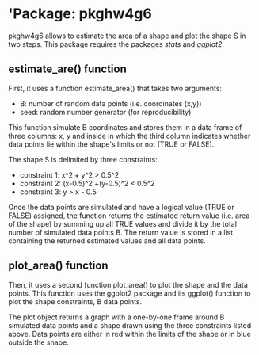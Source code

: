 # 'Package: pkghw4g6

pkghw4g6 allows to estimate the area of a shape and plot the shape S in two steps. This package requires the packages *stats* and *ggplot2*.

## estimate_are() function

First, it uses a function estimate_area() that takes two arguments: 

- B: number of random data points (i.e. coordinates (x,y))
- seed: random number generator (for reproducibility)

This function simulate B coordinates and stores them in a data frame of three columns: x, y and inside in which the third column indicates whether data points lie within the shape's limits or not (TRUE or FALSE).

The shape S is delimited by three constraints:

- constraint 1: x^2 + y^2 > 0.5^2
- constraint 2: (x-0.5)^2 +(y-0.5)^2 < 0.5^2
- constraint 3: y > x - 0.5

Once the data points are simulated and have a logical value (TRUE or FALSE) assigned, the function returns the estimated return value (i.e. area of the shape) by summing up all TRUE values and divide it by the total number of simulated data points B. The return value is stored in a list containing the returned estimated values and all data points. 

## plot_area() function

Then, it uses a second function plot_area() to plot the shape and the data points. This function uses the ggplot2 package and its ggplot() function to plot the shape constraints, B data points.

The plot object returns a graph with a one-by-one frame around B simulated data points and a shape drawn using the three constraints listed above. Data points are either in red within the limits of the shape or in blue outside the shape. 

